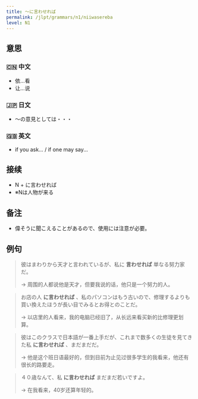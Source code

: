 ```yaml
---
title: 〜に言わせれば
permalink: /jlpt/grammars/n1/niiwasereba
level: N1
---
```


## 意思

### 🇨🇳 中文

- 依…看
- 让…说

### 🇯🇵 日文

- 〜の意見としては・・・

### 🇬🇧 英文

- if you ask... / if one may say...

## 接续

- N + に言わせれば
- ※Nは人物が来る

## 备注

- 偉そうに聞こえることがあるので、使用には注意が必要。

## 例句

> 彼はまわりから天才と言われているが、私に **言わせれば** 単なる努力家だ。
>
> → 周围的人都说他是天才，但要我说的话，他只是一个努力的人。

> お店の人 **に言わせれば** 、私のパソコンはもう古いので、修理するよりも買い換えたほうが長い目でみるとお得とのことだ。
>
> → 以店里的人看来，我的电脑已经旧了，从长远来看买新的比修理更划算。

> 彼はこのクラスで日本語が一番上手だが、これまで数多くの生徒を見てきた私 **に言わせれば** 、まだまだだ。
>
> → 他是这个班日语最好的，但到目前为止见过很多学生的我看来，他还有很长的路要走。

> ４０歳なんて、私 **に言わせれば** まだまだ若いですよ。
>
> → 在我看来，40岁还算年轻的。

